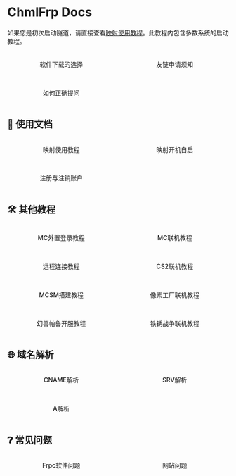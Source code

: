# ChmlFrp Docs

如果您是初次启动隧道，请直接查看[映射使用教程](/docs/use/mapping)。此教程内包含多数系统的启动教程。

<div class="group-container">
  <a class="group-card" href="/docs/guide/download">软件下载的选择</a>
  <a class="group-card" href="/docs/guide/friends">友链申请须知</a>
  <a class="group-card" href="/docs/guide/question">如何正确提问</a>
</div>

## 🧭 使用文档

<div class="group-container">
  <a class="group-card" href="/docs/use/mapping">映射使用教程</a>
  <a class="group-card" href="/docs/use/autostart">映射开机自启</a>
  <a class="group-card" href="/docs/use/account">注册与注销账户</a>
</div>

## 🛠️ 其他教程

<div class="group-container">
  <a class="group-card" href="/docs/other/mc-login">MC外置登录教程</a>
  <a class="group-card" href="/docs/other/mc-connect">MC联机教程</a>
  <a class="group-card" href="/docs/other/remote-connect">远程连接教程</a>
  <a class="group-card" href="/docs/other/cs2-connect">CS2联机教程</a>
  <a class="group-card" href="/docs/other/mcsm-setup">MCSM搭建教程</a>
  <a class="group-card" href="/docs/other/pixel-factory">像素工厂联机教程</a>
  <a class="group-card" href="/docs/other/fabulu-open">幻兽帕鲁开服教程</a>
  <a class="group-card" href="/docs/other/rust-wars">铁锈战争联机教程</a>
</div>

## 🌐 域名解析

<div class="group-container">
  <a class="group-card" href="/docs/dns/cname">CNAME解析</a>
  <a class="group-card" href="/docs/dns/srv">SRV解析</a>
  <a class="group-card" href="/docs/dns/a-record">A解析</a>
</div>

## ❓︎ 常见问题

<div class="group-container">
  <a class="group-card" href="/docs/faq/frpc">Frpc软件问题</a>
  <a class="group-card" href="/docs/faq/website">网站问题</a>
</div>


<style>
/* 容器布局 */
.group-container {
  display: grid;
  grid-template-columns: repeat(auto-fit, minmax(200px, 1fr));
  gap: 0.8rem;
  margin-top: 1rem;
}

/* 卡片样式 */
.group-card {
  display: block;
  background: var(--vp-c-bg-soft);
  border: 1px solid var(--vp-c-divider);
  border-radius: 12px;
  padding: 1rem 1.2rem;
  text-align: center;
  font-weight: 500;
  transition: all 0.25s ease;
  
  /* 清除默认链接样式 */
  color: var(--vp-c-text-1);
  text-decoration: none;
}

/* 禁止所有默认a状态样式 */
.group-card:link,
.group-card:visited,
.group-card:hover,
.group-card:active,
.group-card:focus {
  text-decoration: none !important;
  color: inherit;
}

/* 悬停效果 */
.group-card:hover {
  background: var(--vp-c-bg);
  border-color: var(--vp-c-brand-1);
  color: var(--vp-c-brand-1);
  box-shadow: 0 2px 8px rgba(0,0,0,0.08);
  transform: translateY(-2px);
}

/* 小屏优化 */
@media (max-width: 600px) {
  .group-card {
    font-size: 0.95rem;
    padding: 0.9rem;
  }
}
</style>
